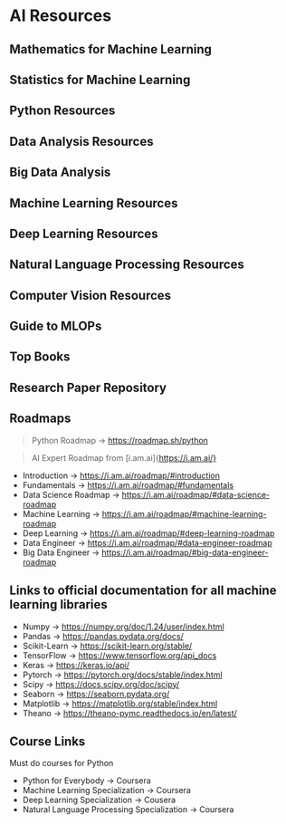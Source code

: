 # AI Resources

## Mathematics for Machine Learning
## Statistics for Machine Learning
## Python Resources
## Data Analysis Resources
## Big Data Analysis
## Machine Learning Resources
## Deep Learning Resources
## Natural Language Processing Resources
## Computer Vision Resources
## Guide to MLOPs
## Top Books 
## Research Paper Repository
## Roadmaps
> Python Roadmap -> https://roadmap.sh/python

> AI Expert Roadmap from [i.am.ai]{https://i.am.ai/}
- Introduction -> https://i.am.ai/roadmap/#introduction
- Fundamentals -> https://i.am.ai/roadmap/#fundamentals
- Data Science Roadmap -> https://i.am.ai/roadmap/#data-science-roadmap
- Machine Learning -> https://i.am.ai/roadmap/#machine-learning-roadmap
- Deep Learning -> https://i.am.ai/roadmap/#deep-learning-roadmap
- Data Engineer -> https://i.am.ai/roadmap/#data-engineer-roadmap
- Big Data Engineer -> https://i.am.ai/roadmap/#big-data-engineer-roadmap
 

## Links to official documentation for all machine learning libraries
- Numpy -> https://numpy.org/doc/1.24/user/index.html
- Pandas -> https://pandas.pydata.org/docs/
- Scikit-Learn -> https://scikit-learn.org/stable/
- TensorFlow -> https://www.tensorflow.org/api_docs
- Keras -> https://keras.io/api/
- Pytorch -> https://pytorch.org/docs/stable/index.html
- Scipy -> https://docs.scipy.org/doc/scipy/
- Seaborn -> https://seaborn.pydata.org/
- Matplotlib -> https://matplotlib.org/stable/index.html
- Theano -> https://theano-pymc.readthedocs.io/en/latest/

## Course Links
Must do courses for Python
- Python for Everybody -> Coursera
- Machine Learning Specialization -> Coursera
- Deep Learning Specialization -> Cousera
- Natural Language Processing Specialization -> Coursera
